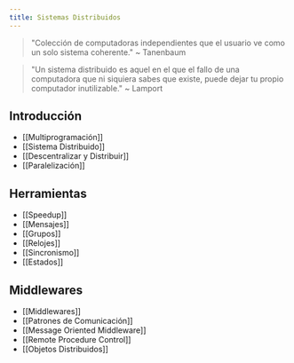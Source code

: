 ```yaml
---
title: Sistemas Distribuidos
---
```


> "Colección de computadoras independientes que el usuario ve como un solo sistema coherente." ~ Tanenbaum

> "Un sistema distribuido es aquel en el que el fallo de una computadora que ni siquiera sabes que existe, puede dejar tu propio computador inutilizable." ~ Lamport

## Introducción

- [[Multiprogramación]]
- [[Sistema Distribuido]]
- [[Descentralizar y Distribuir]]
- [[Paralelización]]

## Herramientas

- [[Speedup]]
- [[Mensajes]]
- [[Grupos]]
- [[Relojes]]
- [[Sincronismo]]
- [[Estados]]

## Middlewares

- [[Middlewares]]
- [[Patrones de Comunicación]]
- [[Message Oriented Middleware]]
- [[Remote Procedure Control]]
- [[Objetos Distribuidos]]
